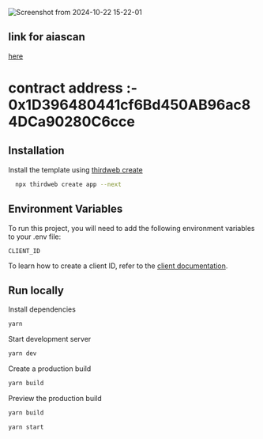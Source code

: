 
![Screenshot from 2024-10-22 15-22-01](https://github.com/user-attachments/assets/8944dfff-c853-47db-aa60-6d38035777ef)

## link for aiascan

 [here](https://testnet.aiascan.com/address/0x1D396480441cf6Bd450AB96ac84DCa90280C6cce)

# contract address :- 0x1D396480441cf6Bd450AB96ac84DCa90280C6cce

## Installation

Install the template using [thirdweb create](https://portal.thirdweb.com/cli/create)

```bash
  npx thirdweb create app --next
```

## Environment Variables

To run this project, you will need to add the following environment variables to your .env file:

`CLIENT_ID`

To learn how to create a client ID, refer to the [client documentation](https://portal.thirdweb.com/typescript/v5/client). 

## Run locally

Install dependencies

```bash
yarn
```

Start development server

```bash
yarn dev
```

Create a production build

```bash
yarn build
```

Preview the production build



```bash
yarn build
```

```bash
yarn start
```

